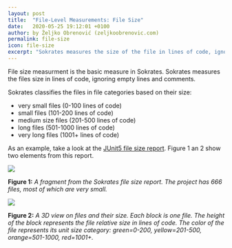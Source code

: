 ```yaml
---
layout: post
title:  "File-Level Measurements: File Size"
date:   2020-05-25 19:12:01 +0100
author: by Željko Obrenović (zeljkoobrenovic.com)
permalink: file-size
icon: file-size
excerpt: "Sokrates measures the size of the file in lines of code, ignoring empty lines and comments."
---
```


File size measurment is the basic measure in Sokrates. Sokrates measures the files size in lines of code, ignoring empty lines and comments.

Sokrates classifies the files in file categories based on their size:
* very small files (0-100 lines of code)
* small files (101-200 lines of code)
* medium size files (201-500 lines of code)
* long files (501-1000 lines of code)
* very long files (1001+ lines of code)


As an example, take a look at the [JUnit5 file size report](https://d3axxy9bcycpv7.cloudfront.net/java/junit5/reports/html/FileSize.html). Figure 1 an 2 show two elements from this report.

![](assets/images/sokrates/file-size-overview.png)

**Figure 1:** *A fragment from the Sokrates file size report. The project has 666 files, most of which are very small.*

![](assets/images/sokrates/file-size-3d.png)

**Figure 2:** *A 3D view on files and their size. Each block is one file. The height of the block represents the file relative size in lines of code. The color of the file represents its unit size category: green=0-200, yellow=201-500, orange=501-1000, red=1001+.*
